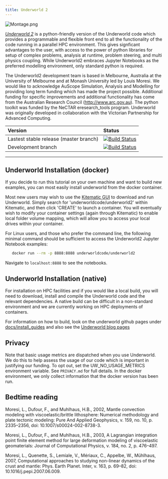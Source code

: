 ```yaml
---
title: Underworld 2
---
```


![Montage.png](./notebooks/images/Montage.png)

[_Underworld 2_](http://www.underworldcode.org) is a python-friendly version of the Underworld code which provides a programmable and flexible front end to all the functionality of the code running in a parallel HPC environment. This gives signficant advantages to the user, with access to the power of python libraries for setup of complex problems, analysis at runtime, problem steering, and multi physics coupling. While Underworld2 embraces Jupyter Notebooks as the preferred modelling environment, only standard python is required.

The Underworld2 development team is based in Melbourne, Australia at the University of Melbourne and at Monash University led by Louis Moresi. We would like to acknowledge AuScope Simulation, Analysis and Modelling for providing long term funding which has made the project possible. Additional funding for specific improvements and additional functionality has come from the Australian Research Council (http://www.arc.gov.au). The python toolkit was funded by the NeCTAR eresearch_tools program. Underworld was originally developed in collaboration with the Victorian Partnership for Advanced Computing.


| Version | Status |
| :----   | :----  |
| Lastest stable release (master branch) | [![Build Status](http://130.56.252.251:32779/buildStatus/icon?job=master)](http://130.56.252.251:32779/job/master/) |
| Development branch | [![Build Status](http://130.56.252.251:32779/buildStatus/icon?job=uw-dev)](http://130.56.252.251:32779/job/uw-dev/) |

---

## Underworld Installation (docker)

If you decide to run this tutorial on your own machine and want to build new examples, you can most easily install underworld from the docker container.

Most new users may wish to use the [Kitematic GUI](https://github.com/docker/kitematic/releases) to download and run Underworld. Simply search for 'underworldcode/underworld2' within Kitematic, and then click 'CREATE' to launch a container. You will eventually wish to modify your container settings (again through Kitematic) to enable local folder volume mapping, which will allow you to access your local drives within your container.

For Linux users, and those who prefer the command line, the following minimal command should be sufficient to access the Underworld2 Jupyter Notebook examples:

```bash
   docker run --rm -p 8888:8888 underworldcode/underworld2
```

Navigate to `localhost:8888` to see the notebooks.

## Underworld Installation (native)

For installation on HPC facilities and if you would like a local build, you will need to download, install and compile the Underworld code and the relevant dependencies. A native build can be difficult
in a non-standard environment and we are currently working on HPC deployments of containers.

For information on how to build, look on the underworld github pages under [docs/install_guides](https://github.com/underworldcode/underworld2/tree/master/docs/install_guides) and also see the [Underworld blog pages](http://www.underworldcode.org/pages/Blog/)


Privacy
-------

Note that basic usage metrics are dispatched when you use Underworld. We do this to help
assess the usage of our code which is important in justifying our funding. To opt out, set the UW_NO_USAGE_METRICS environment variable. See `PRIVACY.md` for full details. In the docker environment, we only collect information that the docker version has been run.                                    

Bedtime reading
---------------

Moresi, L., Dufour, F., and Muhlhaus, H.B., 2002, Mantle convection modeling with viscoelastic/brittle lithosphere: Numerical methodology and plate tectonic modeling: Pure And Applied Geophysics, v. 159, no. 10, p. 2335–2356, doi: 10.1007/s00024-002-8738-3.

Moresi, L., Dufour, F., and Muhlhaus, H.B., 2003, A Lagrangian integration point finite element method for large deformation modeling of viscoelastic geomaterials: Journal of Computational Physics, v. 184, no. 2, p. 476–497.

Moresi, L., Quenette, S., Lemiale, V., Mériaux, C., Appelbe, W., Mühlhaus, 2007, Computational approaches to studying non-linear dynamics of the crust and mantle: Phys. Earth Planet. Inter, v. 163, p. 69–82, doi: 10.1016/j.pepi.2007.06.009.
